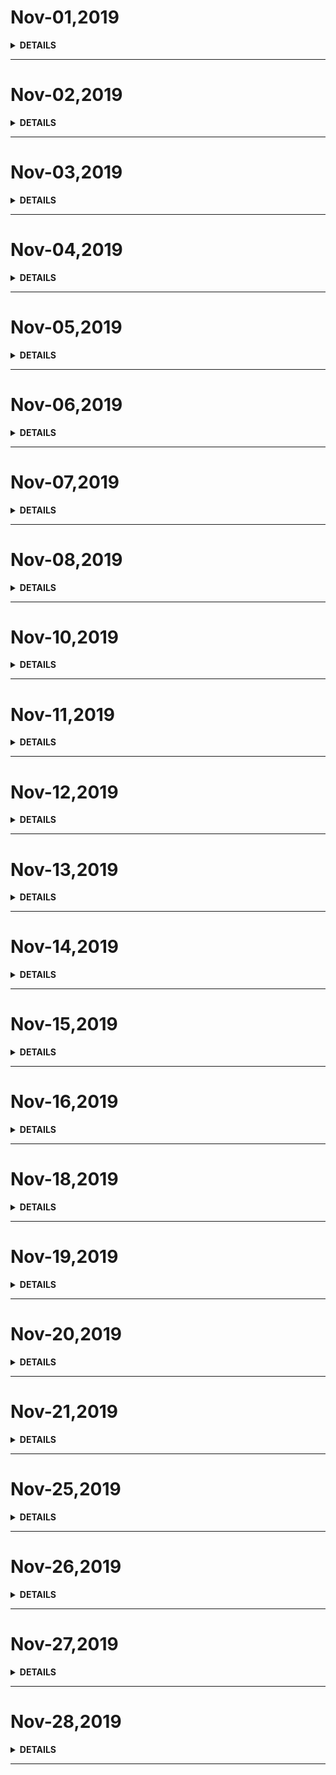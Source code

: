 # Nov-01,2019

<details><summary><b>DETAILS</b></summary>
<p>

## **Daily Sentence**
#### <u>*I like the dreams of the future better than the history of the past. ---Nov 1,2019*</u>

## **Plan**
> 这里记录我的一天，需要去留意的事。
> 今日是这个11月的第一天，我懵懵懂懂的将微信支付做了个整体，优化整合着代码。不知不觉的就这样过去了一个天。
## **Summary**
> 韩宇同学今天是在爱佑的最后一天，这个小伙子就这样在骂骂咧咧之中离开了这块令他伤心的地方，就这样。  
> 其实呢，无论在哪个地方工作，除了机遇幸运之外，自身的软实力是最重要的。

</p>
</details>

---

# Nov-02,2019

<details><summary><b>DETAILS</b></summary>
<p>

## **Daily Sentence**
#### <u>*Is life always this hard,or it just when you're a kid? *</u>
#### <u>*Always like this. *</u>
 

## **Plan**
> Here is record of what I need to pay attendtion to today.

> Today is Saturday, I stayed at home the whole day.   
> Didn't do anything meaningful.

> Hot pot for dinner.   

> I always want to so something,but I didn't kow how to start.  
>
> I should have to insisted on one thing.   
>
> Benefits are slowly highlighted in the passage of time.


## **Summary**
|                     标签                      |       记录       | 评价 |
|:---------------------------------------------:|:----------------:|:----:|
| I insist on writing English diaries every day | The first of day | ⭐⭐⭐  |
|             jianshu、juejin、mook             |   Keep Writing   |  ⭐   |

</p>
</details>

---

# Nov-03,2019

<details><summary><b>DETAILS</b></summary>
<p>

## **Daily Sentence**
#### <u>*Victory wonn't come to me unless I go to it.*</u>

## **Plan**
> Today is a very good day. 
> I ate Chinese specail noodles at noon.    
> I went to the Bird's Nest、Ice Cube in the afternoon.
> and I ate a lot of food in the Nanlou Ancent Lane in the eveing.

## **Summary**
|                     标签                      |       记录       | 评价 |
|:---------------------------------------------:|:----------------:|:----:|
| I insist on writing English diaries every day | The second of day | ⭐⭐⭐  |
|             jianshu、juejin、mook             |   Keep Writing   |  ⭐   |
|             Weekly Sumary            |   Keep Writing   |  ⭐   |


</p>
</details>

---

# Nov-04,2019

<details><summary><b>DETAILS</b></summary>
<p>

## **Daily Sentence**
#### <u>*A man can fail many times,but he isn't a failure until he begins to blame somebody else*</u>
 

## **Plan**
> Today is the first day of a new week.   

> My main job today is to rebuild the Wechat-related login interface. And I feel pretty good.   

> Our company left me alone to work here,so I am particularly insecure. 

> I relized that I have to double my efforts.

> Life is so cruel. If you don't work hard,you have to be eliminated.

> so, Good Good Study, Day Day Up!

## **Summary**
|                     标签                      |       记录       | 评价 |
|:---------------------------------------------:|:----------------:|:----:|
| I insist on writing English diaries every day | The third of day | ⭐⭐⭐  |
|           浏览器渲染第一章第一节            |   Keep Writing   |  ⭐⭐⭐  |

</p>
</details>

---

# Nov-05,2019

<details><summary><b>DETAILS</b></summary>
<p>

## **Daily Sentence**
#### <u>*The only sendible way to live in the world is without rules.Tonight ,you'ganna break your one rule*</u>
 

## **Summary**
> I'm not excited Today,I'm unhappy.

> As a front-developer,I'm coding but End-code these days, You can imagine how bad I feel.

> I hate these feeling, and what can I do for myself?

> Learning can only be conscientions and steadfast.

## **Graph**
|                     标签                      |       记录       | 评价 |
|:---------------------------------------------:|:----------------:|:----:|
| I insist on writing English diaries every day | The fourth of day | ⭐⭐⭐  |

> There ino record on Github about my git log.

> 今晚上我就轻轻的提了个代码，Github仓库统计不知为何统计不上，但是的确是提到仓库上了。  
> 新建了一个仓库，立马有显示了，这个问题很是令人困扰啊。    
> 记得上次出现这个问题的时候，是刚换电脑，当时本地的邮箱地址与仓库设置不一样，今天这突然的一出硬是没找到原因。

</p>
</details>

---

# Nov-06,2019

<details><summary><b>DETAILS</b></summary>
<p>

## **Daily Sentence**
#### <u>*Hope is a good thing and maybe the best of things,And no good thing ever dies.*</u>
 

## **Plan**
> 浏览器渲染第一章第二节、第三节学习总结。  
> CSSSumary总结一篇。

## **Summary**
|                     标签                      |       记录       | 评价 |
|:---------------------------------------------:|:----------------:|:----:|
| I insist on writing English diaries every day | The fifth of day | ⭐⭐⭐  |
|           浏览器渲染第一章第二、三节            |   Keep Writing   |  ⭐⭐⭐  |


</p>
</details>

---

# Nov-07,2019

<details><summary><b>DETAILS</b></summary>
<p>

## **Daily Sentence**
#### <u>*You make me happier than I ever thought I could be. And if you'll let me, I will spend the rest of my life trying to make you feel the same way.*</u>
 

## **Plan**
> No Plan,Just Gan!

## **Summary**
|                     标签                      |        记录         | 评价 |
|:---------------------------------------------:|:-------------------:|:----:|
| I insist on writing English diaries every day |  The sixth of day   | ⭐⭐⭐  |
|            浏览器渲染第一章第四节             |    Keep Writing     | ⭐⭐⭐  |
|                    utools                     | a very usefull tool | ⭐⭐⭐  |

> I didn't do anything during the day.  
> But in the evening, I took a look at `utools`, and simply learned `electron`. 
> It's cool.

</p>
</details>

---

# Nov-08,2019

<details><summary><b>DETAILS</b></summary>
<p>

## **Daily Sentence**
#### <u>*I am a man of my word.*</u>
 
## **Plan**
> No Plan,Just Gan!

## **Summary**
|                     标签                      |        记录         | 评价 |
|:---------------------------------------------:|:-------------------:|:----:|
| I insist on writing English diaries every day |  The seventh of day   | ⭐⭐⭐  |
|            浏览器渲染第一章第五、六节             |    Keep Writing     | ⭐⭐⭐  |


</p>
</details>

---

# Nov-10,2019

<details><summary><b>DETAILS</b></summary>
<p>

## **Daily Sentence**
#### <u>*Why so serious！*</u>
#### <u>*If you've got talent,protect it.*</u>
  
## **Plan**
> No Plan,Just Gan!

## **Summary**
|                     标签                      |        记录         | 评价 |
|:---------------------------------------------:|:-------------------:|:----:|
| I insist on writing English diaries every day |  The eighth of day   | ⭐⭐⭐  |

> I cleared at home and slept all afternoon.I'm going to taste hot pot and watch a movie later--冒牌天神.


</p>
</details>

---

# Nov-11,2019

<details><summary><b>DETAILS</b></summary>
<p>

## **Daily Sentence**
#### <u>*oritention\landscape\resizable*</u>

## Summary
> 今天工作主要是微信小程序的纯签约代码测试。    
> 出现签约不成功的问题是时间字符串的输入。  
> 代码的世界就是如此的严谨，一丝不苟。  

> 然而，生活在代码的世界里太长，不太了解外面的世界了，但是毋庸置疑的是，其他的各个行业都是如此，环环相扣、一丝不苟。    
> 人儿又何尝不是，一步一步的每个阶段都得环环相扣、一丝不苟。

> 想在开发的世界里展露头脚，突然觉得有点晚了。没有天赋，也没笨鸟先飞，只有一个没有其他目标的当下看代码的目标，虽然有些可悲，但好过什么目标也没有。
</p>
</details>

---

# Nov-12,2019

<details><summary><b>DETAILS</b></summary>
<p>

## **Daily Sentence**
#### <u>*Let's put a smile on that face!  *</u>

## Summary
> 小程序的支付已经不那么抵触了，或许是对前端的开发没有什么大的帮助，但至少写完这些让我对支付这个模块的流程有了了解。还没接入支付宝支付，虽然现在还是抵触，但我得缓解这个症状。  
> 另外上下班路上对《浏览器工作原理》的听读，感觉自己对浏览器的理解在一步一步的进步，作为一个开发人员，真的是不能只沉浸在代码的世界里，必须对自己要写的东西有一个大大的了解，代码与原理要美好的融合。
> 我要做一名合格的程序员，更要做一名美丽的开发工程师，虽然水平还是处于一个很模糊不清的状态，但抵不过时间的流逝，总归爬上一个高峰。

> 一个优秀的程序员应该是怎么样的？
> + 高装备这个要有，体现对技术工作的热爱，没有一件趁手的武器如何面对腥风血雨的屠杀。    
> + 代码量要多。量变是引起质变最笨最基础的一个方法。
> + 一定要写博客，多分享，慢慢的提高自己的影响力。
> + 一定是个多面手，在自己本质技能提高的前提下，一定要多去接触多实践，不能停止学习。    
> + 可以用自己的技术技能为自己提高睡后收入。    
> + 心情好，身体好，多读书，多动脑。
</p>
</details>

---

# Nov-13,2019

<details><summary><b>DETAILS</b></summary>
<p>

## **Daily Sentence**
#### <u>*TypeScript is a typed superset of JavaScript that compiles to plain JavaScript.Any host.Any OS.Open source  *</u>

## Summary
> Actually, I don't know what to say. Today I'm going to start studying ts.     
> TypeScript is a language for application-scale JavaScript.TypeScript adds optional types to JavaScript that support tools for large-scale JavaScript applications for any browser,for any host,on any OS.
#### Installing
> For the latest stable version:
```
 npm install -g typescript
```
> For the nightly builds
```
> npm install -g typescript@next
```
#### Contribute
> There are many ways to contribute to TypeScript:
> + Submit bugs and help us verify fixes as they are checked in.    
> + Review the source code changes. 
> + Engage with other TypeScript users and developers on StackOverFlow.
> + Help each other in the TypeScript Community Discord.    
> + Join the #typescript discussion on Twetter. 
> + Contribute bug fixes.   
> + Read the language specification(docx,pdf,md).   
> This project has adopted the Microsoft Open Source Code of Conduct,For more information  see the Code of Conduct FAQ or contact opencode@microsoft.com with any additional questions or comments. 
#### Documentation
> + [TypesScript in 5 minutes](https://www.typescriptlang.org/docs/handbook/typescript-in-5-minutes.html) 
> + [Programming handbook](https://www.typescriptlang.org/docs/handbook/basic-types.html)   
> + [Language specification](https://github.com/microsoft/TypeScript/blob/master/doc/spec.md)   
> + [Homepage](https://www.typescriptlang.org/)
#### Building
> In order to build the TypeScript compiler,ensure that you have Git and Node.js installed. 
> Clone a copy of the repo: 
```
git clone https://github.com/microsoft/TypeScript.git
```
> Change to the TypeScript directory:
```
cd TypeScript
```
> Install Gulp tools and dev dependencies:
```
npm install -g gulp
npm install
```
> Use one of the following to build and test: 
> 
> |command	|description	|   
> |---|---| 
> |gulp local|	#Build the compiler into built/local.|  
</p>
</details>

---

# Nov-14,2019

<details><summary><b>DETAILS</b></summary>
<p>

## **Daily Sentence**
#### <u>* Let's take a look at Vue's official English documentation today. *</u>

## Summary
### Installation
#### Compatibility Note
> Vue does not support IE8 and below,because it uses ECMAScript 5 features that are un-shimmable in IE8.However it supports all ECMAScript 5 compliant browsers.    
#### Release Notes
> Latest stable version:2.6.10. 
> Detailed release motes for each version are available on Github.  
### Vue Devtools
> When using Vue,we recommend also installing the Vue Devtools in your browser,allowing you to inspect and debug your Vue aplications in a more user-friendly interface.    
### Direct `<script>` Include   
> Simply download and include with a script tag.Vue will be registeres as a global varible. 
> Don't use the minified version during development.You will miss out on all the nice warnings for common mistakes. 
### CDN
> For prototyping or learning purposes,you can use the latest version with:XXX  
> For prodution, we recommend linking to a specific version number and build to avoid unexpected breakage from newer versions.  
> If you are using native ES Modules,ther is also an ES Modules compatible build.   
> You can browse the source of the NPM package at cdn.ksdelivr.net/npm/vue.
> Vue is aslo available on unpkg and cdnjs. 
> Make sure to read the different builds of Vue and use the production. 
> version in your published site,replacing vue.js with vue.min.js.This is a smaller build optimized for speed instead of development experience.
### NPM
> NPM is the recommended installation method when building large scale applications with Vue.It pairs nicely with module bundlers such as Webpack or Browserify.Vue also provides accompanying tools for authoring Single File Components.
### CLI
> Vue provides an offcial CLI for quickly scaffolding ambitious Single Page Applications.It provides batteries-included build setups for a modern frontend workflow.It takes only a few minutes to get up and running with hot-reload,lint-on-save,and production-ready builds.See the Vue CLI docs for more details.   
### Runtime + Compiler vs Runtime-only
> If you need to compile templates on the client(eg passing a string to the template option,or mounting to an element using its in-DOM HTML as the template).you will need the compiler and thus the full build.    
> When using vue-loader or vueify,template inside *.vue files are pre-compiled into JavaScript at build time.You don't really need the compiler in the final bundle,and can therefore use the runtime-only build.
</p>
</details>

---

# Nov-15,2019

<details><summary><b>DETAILS</b></summary>
<p>

## **Daily Sentence**
#### <u>* Learn about the English doucuments under the typescript.org website today. *</u>

## Learn
#### Easy content managment
#### 简易的内容管理
> Typescript is a completety free open source content management system for use on variety of websites. 
> Typescript是一个完全免费的开源内容管理系统，可在各种网站上使用。  

> Built with not-for-profit organisitions and personal websites in mind.    
> 考虑到非营利组织和个人网站的建立。  

> You can use it to create and maintain anything from a simple family website to a larger,more complex  site needed by community groups,churches,clubs and bands.    
> 您可以使用它来创建和维护从简单的家庭网站到社区团体，教堂，俱乐部和乐队所需的更大，更复杂的网站。  

#### Benefits
#### 益处
> We build TypeScript for both developers and users alike.  
> 我们既为开发者，同样为用户构建了TypeScript。

> We've made it easy to create themes that allow for a great number of different designs.   
> 我们使得各种不同的设计主题创建变得很容易。

> fluid or fixed width,with plenty of styling opportunities.
> 可以可变宽度或者固定宽度，提供大量的样式设计机会。  

> The editor is powerful,with intelligent dialogs that pick up CSS styles that you've written,  
> 该编辑器功能强大，具有智能对话框（可拾取您编写的CSS样式）

> along with a graphical table editor and tools that facilitate standards compliant HTML creation.  
> 图形表编辑器和可促进符合标准HTML的工具。 

> However ,the program assumes no knowledge of CSS or HTML and so you can manage a website simply bu using the WYSIWYG editor and one of the default themes.
> 但是，该程序假定不具备CSS或HTML知识，因此您只需使用WYSIWYG编辑器和默认主题之一即可管理网站

##### After translating for a long time,I didn't know what the document was taking about,so I gave up the rest of it.   
##### Today is Friday,I just want to ary out : "Happy Weenkends".

</p>
</details>

---

# Nov-16,2019

<details><summary><b>DETAILS</b></summary>
<p>

## **Daily Sentence**
#### <u>* Finally developed a babit of translating some things every day,and today,Translate some official words about Github App FOR Beta*</u>

## Github for mobile iOS beta
> Take Github to go with the new,fully-native mobile app.
> 将Github与新的完全本地化的移动应用程序结合使用。

> Jump back into your work,triage notifications
> 在您的工作、分类通知等。

> and collaborate with peers from anywhere.
> 并与任何地方的同时进行协作。

> Github for mobile is now available as a limited beta on iOS
> Github上的移动版现在可以在iOS上作为测试版使用了。
</p>
</details>

---

# Nov-18,2019

<details><summary><b>DETAILS</b></summary>
<p>

## **Daily Sentence**
---
#### <u>* Today we'll learn some official vuex documentation .*</u>

## What is Vuex?
---
> Vuex is a state management pattern + library for Vue.js applications. 
> Vuex是用于Vue.js应用的状态管理模式+库。

> It serves as a centralized store for all the components in an application,with rules ensuring that the state can only be mutated in a predictable fashion.    
> 它充当应用程序中所有组件的集中式存储，它的规则确保状态只能以可预测的方式进行突变。

> It also intergrates with Vue's official devtools extension to provide advanced features such as zero-config time-travel debugging and snapshot expore/import. 
> 它还集成了Vue的官方DevTools扩展，以提供诸如零配置、时间旅行、调试和快照Exest/import等高级功能。
## What is a "State Management Pattern"
---
> Let's start with a simple Vue counter app:
```
new Vue({
    //state
    data(){
        return {
            count:0
        }
    },
    //view
    template :`
    <div>{{count}}</div>
    `,
    //actions
    methods:{
        increment () {
            this.count ++
        }
    }
})
```
> It is a self-contained app with the following parts:
> 这是一个自成体系的应用程序，有以下几个部分

> + The state,the source of truth that drives our app;
> + State，是驱动我们应用程序的真理之源；

> + The view,a declarative mapping of the state.    
> + View,状态的声明映射.    

> + The actions,the possible ways the state could change in reaction to user inputs from the view.  
> + Actions,状态对视图中的用户输入作出反应的可能方式。

## When Should I Use It?
---
> Vuex helps us deal with shared state management with the cost of more concepts and boilerplate.   
> Vuex帮助我们用更多的概念和样板来处理共享状态管理。

> It's a trade-off between short term and long term productivity.   
> 这是短期和长期生产力之间的权衡。
</p>
</details>

---

# Nov-19,2019

<details><summary><b>DETAILS</b></summary>
<p>

## **Daily Sentence**
---
#### <u>*What makes you so impatient but at a loss*</u>

#### A very sad day.


</p>
</details>

---

# Nov-20,2019

<details><summary><b>DETAILS</b></summary>
<p>

## **Daily Sentence**
---
#### <u>*The man who has made up his mind to win will never say impossible*</u>

## Sumary
---
#### I lost a day yesterday, but today I learned the interface process of Alipay.   
#### Today and this week, I am going to write an article about the process of Learn Alipay interface.

</p>
</details>

---

# Nov-21,2019

<details><summary><b>DETAILS</b></summary>
<p>

## **Daily Sentence**
---
#### <u>*Is there something you have to do every day?*</u>

## Sumary
---
> I think the efficiency is so low about the process of development.    
> I have to write a little program to test the program. 
> In addition, I decided to stop writing Alipay.    

> Although sometimes I spend every day seriously, obviously I don’t treat today’s diary well.
</p>
</details>

---

# Nov-25,2019

<details><summary><b>DETAILS</b></summary>
<p>

## **Daily Sentence**
---
#### <u>*Confidence is contagious.So is a lack of confidence.*</u>

## Plan
>  It's coming a new week.   

>  I can't believe there's nothing to plan. 

> And that is study plan:
> 1. 15｜消息队列和事件循环：页面是怎么“活”起来的？    
> 2. adjustment plan：What I need to master this week.
> 3. 体验Keynotes。

</p>
</details>

---

# Nov-26,2019

<details><summary><b>DETAILS</b></summary>
<p>

## **Daily Sentence**
---
#### <u>*除了一夜暴富之外，在生命的整个进程中，做的每一件事都是一个过程。滞后感永远得不到满足，那么当下的每一刻feel这个过程。*</u>

## ** Plan **
> 1. 16 | WebAPI：setTimeout是如何实现的--Keynotes.   
> 2. Grid博文一篇--Keynotes。

</p>
</details>

---

# Nov-27,2019

<details><summary><b>DETAILS</b></summary>
<p>

## **Daily Sentence**
---
#### <u>*当你没什么烦心事的时候，除了生活没什么新意外你感觉一切都很美好。当你的生活出现了一点的新意且偏不好的时候，你又发现生活是那么让人憎恨。直到你发现，生活的平淡乃是上帝给予的最好礼物。*</u>

## ** Plan **
> 1. 17 ｜ WebAPI：XMLHttpRequest是怎么实现的?
> 2. uniapp-H5项目demo。
> 3. grid完善--keyNotes。

## Sumary
> vconsole再安利一遍。  

> uniapp开启api熟悉。

> grid实例、熟悉属性使用。

</p>
</details>

---

# Nov-28,2019

<details><summary><b>DETAILS</b></summary>
<p>

## **Daily Sentence**
---
#### <u>*The light is like an arrow, and the moon is like a shuttle.take a good grasp of this moment.*</u>

## Plan
---
> 1. 浏览器工作原理 18，19.
> 2. CSS Grid项目属性。 
> 3. uniapp的 一些配置--结合h5项目。

## Sumary
---
> 搭建前端微信公众号支付环境，学习CommonJS、AMD、CMD、ES6 Module的区别.

</p>
</details>

---

